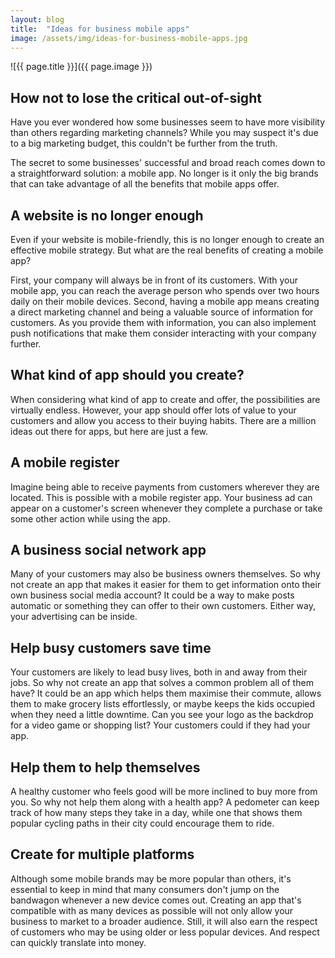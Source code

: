 ```yaml
---
layout: blog
title:  "Ideas for business mobile apps"
image: /assets/img/ideas-for-business-mobile-apps.jpg
---
```


![{{ page.title }}]({{ page.image }})

## How not to lose the critical out-of-sight
Have you ever wondered how some businesses seem to have more visibility than others regarding marketing channels? While you may suspect it's due to a big marketing budget, this couldn't be further from the truth.

The secret to some businesses' successful and broad reach comes down to a straightforward solution: a mobile app. No longer is it only the big brands that can take advantage of all the benefits that mobile apps offer.

## A website is no longer enough
Even if your website is mobile-friendly, this is no longer enough to create an effective mobile strategy. But what are the real benefits of creating a mobile app?

First, your company will always be in front of its customers. With your mobile app, you can reach the average person who spends over two hours daily on their mobile devices. Second, having a mobile app means creating a direct marketing channel and being a valuable source of information for customers. As you provide them with information, you can also implement push notifications that make them consider interacting with your company further.

## What kind of app should you create?
When considering what kind of app to create and offer, the possibilities are virtually endless. However, your app should offer lots of value to your customers and allow you access to their buying habits. There are a million ideas out there for apps, but here are just a few.

## A mobile register
Imagine being able to receive payments from customers wherever they are located. This is possible with a mobile register app. Your business ad can appear on a
customer's screen whenever they complete a purchase or take some other action while using the app.

## A business social network app
Many of your customers may also be business owners themselves. So why not create an app that makes it easier for them to get information onto their own business social media account? It could be a way to make posts automatic or something they can offer to their own customers. Either way, your advertising can be inside.

## Help busy customers save time
Your customers are likely to lead busy lives, both in and away from their jobs. So why not create an app that solves a common problem all of them have? It could be an app which helps them maximise their commute, allows them to make grocery lists effortlessly, or maybe keeps the kids occupied when they need a little downtime. Can you see your logo as the backdrop for a video game or shopping list? Your customers could if they had your app.

## Help them to help themselves
A healthy customer who feels good will be more inclined to buy more from you. So why not help them along with a health app? A pedometer can keep track of how many steps they take in a day, while one that shows them popular cycling paths in their city could encourage them to ride.

## Create for multiple platforms
Although some mobile brands may be more popular than others, it's essential to keep in mind that many consumers don't jump on the bandwagon whenever a new device comes out. Creating an app that's compatible with as many devices as possible will not only allow your business to market to a broader audience. Still, it will also earn the respect of customers who may be using older or less popular devices. And respect can quickly translate into money.
